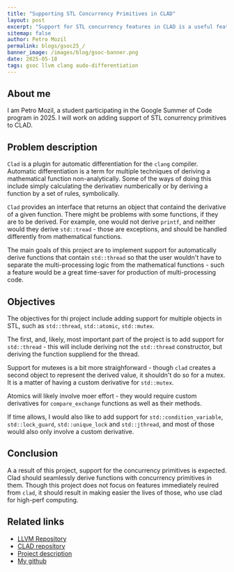 ```yaml
---
title: "Supporting STL Concurrency Primitives in CLAD"
layout: post
excerpt: "Support for STL concurrency features in CLAD is a useful feature for applications utilizing cpu threads. Many applications of autodifferentiation benefit from parallel or concurrent processing, and support for some STL concurrency primitives such as threads and basic synchronization primitives may considerably simplify the user's design."
sitemap: false
author: Petro Mozil
permalink: blogs/gsoc25_/
banner_image: /images/blog/gsoc-banner.png
date: 2025-05-18
tags: gsoc llvm clang audo-differentiation
---
```


## About me

I am Petro Mozil, a student participating in the Google Summer of Code program in 2025.
I will work on adding support of STL conurrency primitives to CLAD.

## Problem description

`Clad` is a plugin for automatic differentiation for the `clang` compiler.
Automatic differentiation is a term for multiple techniques of deriving a mathematical function non-analytically. Some of the ways of doing this include simply calculating the derivatiev numberically or by deriving a function by a set of rules, symbolically.

`Clad` provides an interface that returns an object that containd the derivative of a given function. There might be problems with some functions, if they are to be derived. For example, one would not derive `printf`,  and neither would they derive `std::tread` - those are exceptions, and should be handled differently from mathematical  functions.

The main goals of this project are to implement support for automatically derive functions that contain `std::thread` so that the user wouldn't have to separate the multi-processing logic from the mathematical functions - such a feature would be a great time-saver for production of multi-processing code.

## Objectives

The objectives for thi project include adding support for multiple objects in STL, such as `std::thread`, `std::atomic`, `std::mutex`.

The first, and, likely, most important part of the project is to add support for `std::thread` - this will include deriving not the `std::thread` constructor, but deriving the function suppliend for the thread.

Support for mutexes is a bit more straighforward - though `clad` creates a second object to represent the derived value, it shouldn't do so for a mutex. It is a matter of having a custom derivative for `std::mutex`.

Atomics will likely involve moer effort - they would require custom derivatives for `compare_exchange` functions as well as their methods.

If time allows, I would also like to add support for `std::condition_variable`, `std::lock_guard`, `std::unique_lock` and `std::jthread`, and most of those would also only involve a custom derivative.


## Conclusion

A a result of this project, support for the concurrency primitives is expected. Clad should seamlessly derive functions with concurrency primitives in them.
Though this project does not focus on features immediately reuired from `clad`, it should result in making easier the lives of those, who use clad for high-perf computing.

## Related links

- [LLVM Repository](https://github.com/llvm/llvm-project)
- [CLAD repository](https://github.com/vgvassilev/clad)
- [Project description](https://hepsoftwarefoundation.org/gsoc/2025/proposal_Clad-STLConcurrency.html)
- [My github](https://github.com/pmozil)
